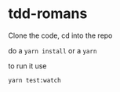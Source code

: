 # tdd-romans

Clone the code, cd into the repo

do a `yarn install` or a `yarn`

to run it use

`yarn test:watch`
